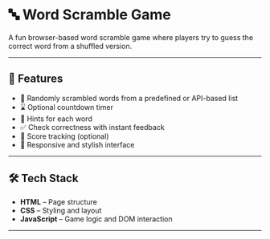 # 🔤 Word Scramble Game

A fun browser-based word scramble game where players try to guess the correct word from a shuffled version.

---

## 🚀 Features

- 🔀 Randomly scrambled words from a predefined or API-based list
- ⌛ Optional countdown timer
- 🧠 Hints for each word
- ✅ Check correctness with instant feedback
- 💯 Score tracking (optional)
- 🎨 Responsive and stylish interface

---

## 🛠 Tech Stack

- **HTML** – Page structure
- **CSS** – Styling and layout
- **JavaScript** – Game logic and DOM interaction

---
